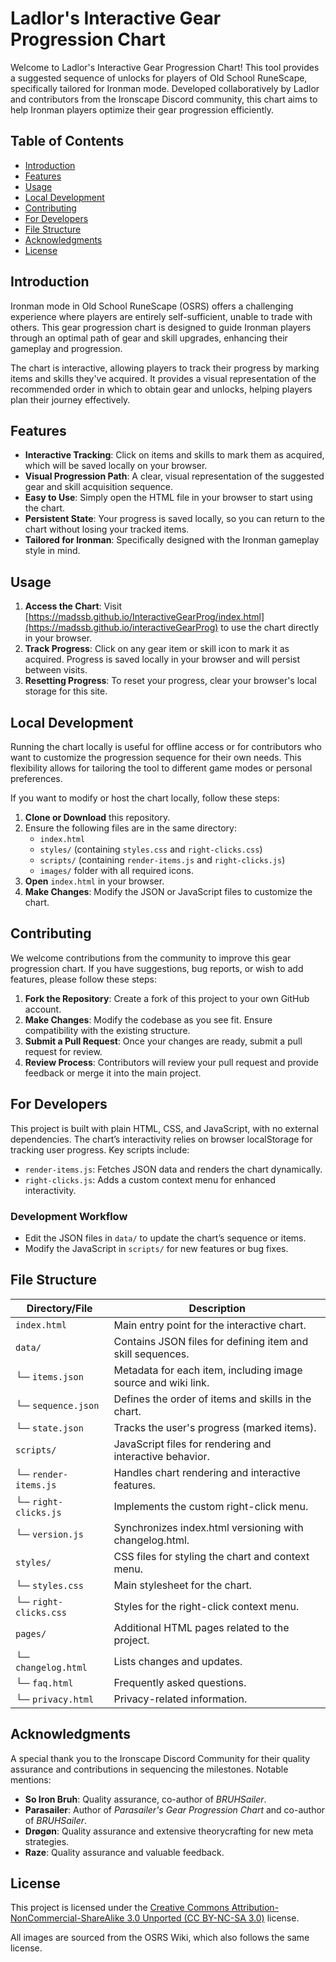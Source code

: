 # Ladlor's Interactive Gear Progression Chart

Welcome to Ladlor's Interactive Gear Progression Chart! This tool provides a suggested sequence of unlocks for players of Old School RuneScape, specifically tailored for Ironman mode. Developed collaboratively by Ladlor and contributors from the Ironscape Discord community, this chart aims to help Ironman players optimize their gear progression efficiently.

## Table of Contents

- [Introduction](#introduction)
- [Features](#features)
- [Usage](#usage)
- [Local Development](#Local-development)
- [Contributing](#contributing)
- [For Developers](#for-developers)
- [File Structure](#file-structure)
- [Acknowledgments](#acknowledgments)
- [License](#license)

## Introduction

Ironman mode in Old School RuneScape (OSRS) offers a challenging experience where players are entirely self-sufficient, unable to trade with others. This gear progression chart is designed to guide Ironman players through an optimal path of gear and skill upgrades, enhancing their gameplay and progression.

The chart is interactive, allowing players to track their progress by marking items and skills they've acquired. It provides a visual representation of the recommended order in which to obtain gear and unlocks, helping players plan their journey effectively.

## Features

- **Interactive Tracking**: Click on items and skills to mark them as acquired, which will be saved locally on your browser.
- **Visual Progression Path**: A clear, visual representation of the suggested gear and skill acquisition sequence.
- **Easy to Use**: Simply open the HTML file in your browser to start using the chart.
- **Persistent State**: Your progress is saved locally, so you can return to the chart without losing your tracked items.
- **Tailored for Ironman**: Specifically designed with the Ironman gameplay style in mind.

## Usage

1. **Access the Chart**: Visit [https://madssb.github.io/InteractiveGearProg/index.html](https://madssb.github.io/interactiveGearProg) to use the chart directly in your browser.
2. **Track Progress**: Click on any gear item or skill icon to mark it as acquired. Progress is saved locally in your browser and will persist between visits.
3. **Resetting Progress**: To reset your progress, clear your browser's local storage for this site.

## Local Development
Running the chart locally is useful for offline access or for contributors who want to customize the progression sequence for their own needs. This flexibility allows for tailoring the tool to different game modes or personal preferences.

If you want to modify or host the chart locally, follow these steps:

1. **Clone or Download** this repository.
2. Ensure the following files are in the same directory:
   - `index.html`
   - `styles/` (containing `styles.css` and `right-clicks.css`)
   - `scripts/` (containing `render-items.js` and `right-clicks.js`)
   - `images/` folder with all required icons.
3. **Open** `index.html` in your browser.
4. **Make Changes**: Modify the JSON or JavaScript files to customize the chart.

## Contributing

We welcome contributions from the community to improve this gear progression chart. If you have suggestions, bug reports, or wish to add features, please follow these steps:

1. **Fork the Repository**: Create a fork of this project to your own GitHub account.
2. **Make Changes**: Modify the codebase as you see fit. Ensure compatibility with the existing structure.
3. **Submit a Pull Request**: Once your changes are ready, submit a pull request for review.
4. **Review Process**: Contributors will review your pull request and provide feedback or merge it into the main project.

## For Developers
This project is built with plain HTML, CSS, and JavaScript, with no external dependencies. The chart’s interactivity relies on browser localStorage for tracking user progress. Key scripts include:
- `render-items.js`: Fetches JSON data and renders the chart dynamically.
- `right-clicks.js`: Adds a custom context menu for enhanced interactivity.

### Development Workflow
- Edit the JSON files in `data/` to update the chart’s sequence or items.
- Modify the JavaScript in `scripts/` for new features or bug fixes.

## File Structure
| **Directory/File**       | **Description**                                              |
|--------------------------|--------------------------------------------------------------|
| `index.html`             | Main entry point for the interactive chart.                  |
| `data/`                  | Contains JSON files for defining item and skill sequences.   |
| └─ `items.json`          | Metadata for each item, including image source and wiki link.|
| └─ `sequence.json`       | Defines the order of items and skills in the chart.          |
| └─ `state.json`          | Tracks the user's progress (marked items).                   |
| `scripts/`               | JavaScript files for rendering and interactive behavior.     |
| └─ `render-items.js`     | Handles chart rendering and interactive features.            |
| └─ `right-clicks.js`     | Implements the custom right-click menu.                      |
| └─ `version.js`          | Synchronizes index.html versioning with changelog.html.      |
| `styles/`                | CSS files for styling the chart and context menu.            |
| └─ `styles.css`          | Main stylesheet for the chart.                               |
| └─ `right-clicks.css`    | Styles for the right-click context menu.                     |
| `pages/`                 | Additional HTML pages related to the project.                |
| └─ `changelog.html`      | Lists changes and updates.                                   |
| └─ `faq.html`            | Frequently asked questions.                                  |
| └─ `privacy.html`        | Privacy-related information.                                 |


## Acknowledgments
A special thank you to the Ironscape Discord Community for their quality assurance and contributions in sequencing the milestones. Notable mentions:
- **So Iron Bruh**: Quality assurance, co-author of *BRUHSailer*.  
- **Parasailer**: Author of *Parasailer's Gear Progression Chart* and co-author of *BRUHSailer*.  
- **Drøgøn**: Quality assurance and extensive theorycrafting for new meta strategies.  
- **Raze**: Quality assurance and valuable feedback.  

## License
This project is licensed under the [Creative Commons Attribution-NonCommercial-ShareAlike 3.0 Unported (CC BY-NC-SA 3.0)](https://creativecommons.org/licenses/by-nc-sa/3.0/) license.

All images are sourced from the OSRS Wiki, which also follows the same license.
